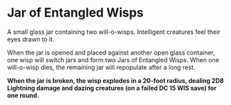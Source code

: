 # Jar of Entangled Wisps
A small glass jar containing two will-o-wisps. Intelligent creatures feel their eyes drawn to it.

When the jar is opened and placed against another open glass container, one wisp will switch jars and form two Jars of Entangled Wisps. When one will-o-wisp dies, the remaining jar will repopulate after a long rest.

**When the jar is broken, the wisp explodes in a 20-foot radius, dealing 2D8 Lightning damage and dazing creatures (on a failed DC 15 WIS save) for one round.**